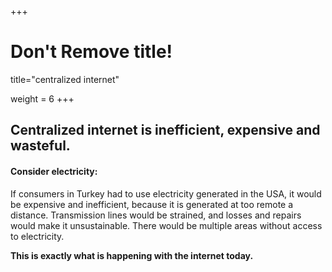 +++
# Don't Remove title!
title="centralized internet"

weight = 6
+++
## **Centralized internet is inefficient, expensive and wasteful.**

#### Consider electricity:

If consumers in Turkey had to use electricity generated in the USA, it would be expensive and inefficient, because it is generated at too remote a distance. Transmission lines would be strained, and losses and repairs would make it unsustainable. There would be multiple areas without access to electricity.

**This is exactly what is happening with the internet today.**
